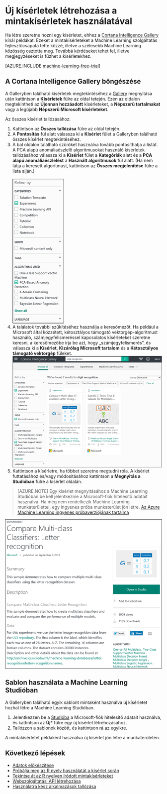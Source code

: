 <properties
    pageTitle="Új kísérletek létrehozása a mintakísérletek használatával | Microsoft Azure"
    description="Hozzon létre új Azure Machine Learning kísérleteket a mintakísérletekből és a közösség által megosztott kísérletekből."
    services="machine-learning"
    documentationCenter=""
    authors="cjgronlund"
    manager="paulettm"
    editor="cgronlun"/>

<tags
    ms.service="machine-learning"
    ms.workload="data-services"
    ms.tgt_pltfrm="na"
    ms.devlang="na"
    ms.topic="get-started-article"
    ms.date="04/28/2016"
    ms.author="chhavib;olgali"/>

# Új kísérletek létrehozása a mintakísérletek használatával
Ha létre szeretne hozni egy kísérletet, ehhez a [Cortana Intelligence Gallery](http://gallery.cortanaintelligence.com/) kínál példákat. Ezeket a mintakísérleteket a Machine Learning szolgáltatás fejlesztőcsapata tette közzé, illetve a szélesebb Machine Learning közösség osztotta meg. Továbbá kérdéseket tehet fel, illetve megjegyzéseket is fűzhet a kísérletekhez.

[AZURE.INCLUDE [machine-learning-free-trial](../../includes/machine-learning-free-trial.md)]

## A Cortana Intelligence Gallery böngészése
A Galleryben található kísérletek megtekintéséhez a [Gallery](http://gallery.cortanaintelligence.com/) megnyitása után kattintson a **Kísérletek** fülre az oldal tetején.
Ezen az oldalon megtekintheti az **Újonnan hozzáadott** kísérleteket, a **Népszerű tartalmakat** vagy a legújabb **Népszerű Microsoft kísérleteket**.

Az összes kísérlet tallózásához:

1. Kattintson az **Összes tallózása** fülre az oldal tetején.
2. A **Pontosítás** fül alatt válassza ki a **Kísérlet** fület a Galleryben található összes kísérlet megtekintéséhez.
3. A bal oldalon található szűrőket használva tovább pontosíthatja a listát. A PCA alapú anomáliaészlelő algoritmusokat használó kísérletek tallózásához válassza ki a **Kísérlet** fület a **Kategóriák** alatt és a **PCA alapú anomáliaészlelést** a **Használt algoritmusok** fül alatt. (Ha nem látja a keresett algoritmust, kattintson az **Összes megjelenítése** fülre a lista alján.)<br></br>
![](./media/machine-learning-sample-experiments/refine-the-view.png) 
4. A találatok további szűkítéséhez használja a keresőmezőt. Ha például a Microsoft által közzétett, kétosztályos támogató vektorgép-algoritmust használó, számjegyfelismeréssel kapcsolatos kísérleteket szeretne keresni, a keresőmezőbe írja be azt, hogy „számjegyfelismerés”, és válassza ki a **Kísérlet**, **Kizárólag Microsoft tartalom** és a **Kétosztályos támogató vektorgép** füleket.
![](./media/machine-learning-sample-experiments/search-for-experiments.png) 
5. Kattintson a kísérletre, ha többet szeretne megtudni róla. A kísérlet futtatásához és/vagy módosításához kattintson a **Megnyitás a Studióban** fülre a kísérlet oldalán.

> [AZURE.NOTE] Egy kísérlet megnyitásához a Machine Learning Studióban be kell jelentkeznie a Microsoft-fiók hitelesítő adatait használva. Ha még nem rendelkezik Machine Learning munkaterülettel, egy ingyenes próba munkaterület jön létre. [Az Azure Machine Learning ingyenes próbaverziójának tartalma](https://azure.microsoft.com/pricing/details/machine-learning/)

![](./media/machine-learning-sample-experiments/example-experiment.png) 


## Sablon használata a Machine Learning Studióban

A Galleryben található egyik sablont mintaként használva új kísérletet hozhat létre a Machine Learning Studióban.

1. Jelentkezzen be a [Studióba](https://studio.azureml.net) a Microsoft-fiók hitelesítő adatait használva, és kattintson az **Új*** fülre egy új kísérlet létrehozásához.
2. Tallózzon a sablonok között, és kattintson rá az egyikre.

A mintakísérletet példaként használva új kísérlet jön létre a munkaterületén. 

## Következő lépések
- [Adatok előkészítése](machine-learning-data-science-import-data.md)
- [Próbálja meg az R nyelv használatát a kísérlet során](machine-learning-r-quickstart.md)
- [Tekintse át az R nyelven íródott mintakísérleteket](machine-learning-r-csharp-web-service-examples.md)
- [Webszolgáltatási API létrehozása](machine-learning-publish-a-machine-learning-web-service.md)
- [Használatra kész alkalmazások tallózása](https://datamarket.azure.com/browse?query=machine+learning)



<!--HONumber=Jun16_HO2-->


